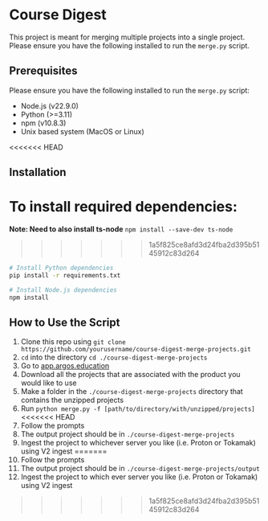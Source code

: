 # Course Digest

This project is meant for merging multiple projects into a single project. Please ensure you have the following installed to run the `merge.py` script. 

## Prerequisites
Please ensure you have the following installed to run the `merge.py` script:

- Node.js (v22.9.0)
- Python (>=3.11)
- npm (v10.8.3)
- Unix based system (MacOS or Linux)

<<<<<<< HEAD
## Installation
To install required dependencies:
=======
  **Note: Need to also install ts-node** `npm install --save-dev ts-node`

>>>>>>> 1a5f825ce8afd3d24fba2d395b5145912c83d264

```bash
# Install Python dependencies
pip install -r requirements.txt

# Install Node.js dependencies
npm install
```

## How to Use the Script
1. Clone this repo using `git clone https://github.com/yourusername/course-digest-merge-projects.git`
2. `cd` into the directory `cd ./course-digest-merge-projects`
3. Go to [app.argos.education](https://app.argos.education)
4. Download all the projects that are associated with the product you would like to use
5. Make a folder in the `./course-digest-merge-projects` directory that contains the unzipped projects
6. Run `python merge.py -f [path/to/directory/with/unzipped/projects]`
<<<<<<< HEAD
7. Follow the prompts
8. The output project should be in `./course-digest-merge-projects`
9. Ingest the project to whichever server you like (i.e. Proton or Tokamak) using V2 ingest
=======
7. Follow the prompts 
8. The output project should be in `./course-digest-merge-projects/output`
9. Ingest the project to which ever server you like (i.e. Proton or Tokamak) using V2 ingest 
>>>>>>> 1a5f825ce8afd3d24fba2d395b5145912c83d264
